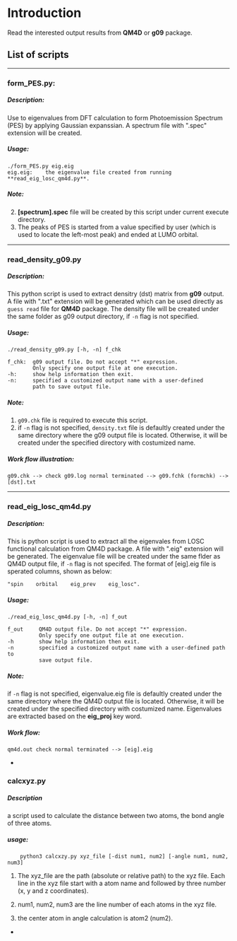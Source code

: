 # Introduction

Read the interested output results from **QM4D** or **g09** package.


## List of scripts
*****************
### form_PES.py:
##### Description:
Use to eigenvalues from DFT calculation to form Photoemission Spectrum (PES) by applying Gaussian expanssian.  A spectrum file with ".spec" extension will be created.
##### Usage:
```shell
./form_PES.py eig.eig
eig.eig:    the eigenvalue file created from running **read_eig_losc_qm4d.py**.
```
##### Note:
2. **[spectrum].spec** file will be created by this script under current execute directory.
3. The peaks of PES is started from a value specified by user (which is used to locate the left-most peak) and ended at LUMO orbital.


*****************
### read_density_g09.py
##### Description:
This python script is used to extract densitry (dst) matrix from **g09** output. A file with ".txt" extension will be generated which can be used directly as `guess read` file for **QM4D** package.  The density file will be created under the same folder as g09 output directory, if `-n` flag is not specified.
##### Usage:
```shell
./read_density_g09.py [-h, -n] f_chk

f_chk:  g09 output file. Do not accept "*" expression.
        Only specify one output file at one execution.
-h:     show help information then exit.
-n:     specified a customized output name with a user-defined
        path to save output file.
```

##### Note:
1. `g09.chk` file is required to execute this script.
2. if `-n` flag is not specified, `density.txt` file is defaultly created under the same directory where the g09 output file is located.  Otherwise, it will be created under the specified directory with costumized name.

##### Work flow illustration:
    g09.chk --> check g09.log normal terminated --> g09.fchk (formchk) --> [dst].txt

******************
### read_eig_losc_qm4d.py
##### Description:
This is python script is used to extract all the eigenvales from LOSC functional calculation from QM4D package. A file with ".eig" extension will be generated. The eigenvalue file will be created under the same flder as QM4D output file, if `-n` flag is not specifed. The format of [eig].eig file is sperated columns, shown as below:
```
"spin    orbital    eig_prev    eig_losc".
```
##### Usage:
```shell
./read_eig_losc_qm4d.py [-h, -n] f_out

f_out     QM4D output file. Do not accept "*" expression.
          Only specify one output file at one execution.
-h        show help information then exit.
-n        specified a customized output name with a user-defined path to
          save output file.
```

##### Note:
if `-n` flag is not specified, eigenvalue.eig file is defaultly created under the same directory where the QM4D output file is located.  Otherwise, it will be created under the specified directory with costumized name.  Eigenvalues are extracted based on the **eig_proj** key word.

##### Work flow:
    qm4d.out check normal terminated --> [eig].eig

*
### calcxyz.py
##### Description
a script used to calculate the distance between two atoms, the bond angle of
three atoms.

##### usage:
```shell
    python3 calcxzy.py xyz_file [-dist num1, num2] [-angle num1, num2, num3]
```

1. The xyz_file are the path (absolute or relative path) to the xyz file.
   Each line in the xyz file start with a atom name and followed by three
   number (x, y and z coordinates).

2. num1, num2, num3 are the line number of each atoms in the xyz file.

3. the center atom in angle calculation is atom2 (num2).
*

